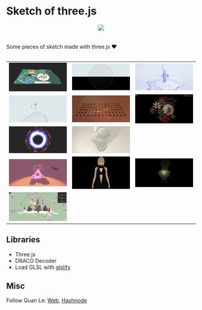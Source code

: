 # Sketch of three.js

<div id="header" align="center">
  <img src="https://media.giphy.com/media/L1R1tvI9svkIWwpVYr/giphy.gif" width="300"/>
</div>
<br>

Some pieces of sketch made with three.js :heart:
<br></br>
<table>
  <tr>
    <td><a href="https://vertices-animation.netlify.app/"><img src="01-animating-vertices/src/assets/screenshot.jpeg" alt=""></a></td>
    <td><a href="https://fbo-particles.netlify.app/"><img src="02-fbo-particle/src/assets/screenshot.jpeg" alt=""></a></td>
    <td><a href="https://grain-material.netlify.app/"><img src="03-grain-effect/src/assets/screenshot.jpeg" alt=""></a></td>
  </tr>
  <tr>
    <td><a href="https://camera-on-wheel.netlify.app/"><img src="04-noisy-stroke/src/assets/screenshot.jpeg" alt=""></a></td>
    <td><a href="https://hover-chocolate.netlify.app/"><img src="05-pick-chocolate/src/assets/screenshot.jpeg" alt=""></a></td>
    <td><a href="https://pixel-to-particle.netlify.app/"><img src="06-pixel-to-particle/src/assets/screenshot.png" alt=""></a></td>
  </tr>
  <tr>
    <td><a href="https://shadertoy-and-three.netlify.app/"><img src="07-shadertoy-and-three/src/assets/screenshot.jpeg" alt=""></a></td>
    <td><a href="https://flying-triangles.netlify.app/"><img src="08-animating-triangles/src/assets/screenshot.png" alt=""></a></td>
    <td><a href="https://subsurface-scattering.netlify.app/"><img src="09-subsurface-scattering/src/assets/screenshot.png" alt=""></a></td>
  </tr>
  <tr>
    <td><a href="https://shader-glowing.netlify.app/"><img src="10-glowing/src/assets/screenshot.png" alt=""></a></td>
    <td><a href="https://selective-bloom.netlify.app/"><img src="12-selective-bloom/src/assets/screenshot.png" alt=""></a></td>
    <td><a href="https://translucent-sss.netlify.app/"><img src="13-translucent-sss/src/assets/screenshot.png" alt=""></a></td>
  </tr>
  <tr>
    <td><a href="https://dispose-scene.netlify.app/"><img src="18-dispose/src/assets/screenshot.png" alt=""></a></td>
  </tr>
</table>

## Libraries
- Three.js
- DRACO Decoder
- Load GLSL with [glslify](https://github.com/glslify/glslify)


## Misc

Follow Quan Le: [Web](https://quanleio.netlify.app/), [Hashnode](https://quanleio.hashnode.dev/)
